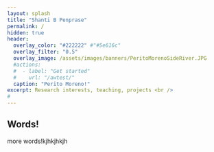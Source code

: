 ```yaml
---
layout: splash
title: "Shanti B Penprase"
permalink: /
hidden: true
header:
  overlay_color: "#222222" #"#5e616c"
  overlay_filter: "0.5"
  overlay_image: /assets/images/banners/PeritoMorenoSideRiver.JPG
  #actions:
  #  - label: "Get started"
  #    url: "/awtest/"
  caption: "Perito Moreno!"
excerpt: Research interests, teaching, projects <br />
#         
---
```


## Words!
more words!kjhkjhkjh
